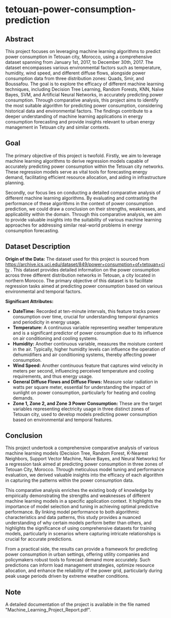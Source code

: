 # tetouan-power-consumption-prediction

## Abstract
This project focuses on leveraging machine learning algorithms to predict power consumption in Tetouan city, Morocco, using a comprehensive dataset spanning from January 1st, 2017, to December 30th, 2017. The dataset encompasses various environmental factors such as temperature, humidity, wind speed, and different diffuse flows, alongside power consumption data from three distribution zones: Quads, Smir, and Boussafou. The goal is to explore the efficacy of different machine learning techniques, including Decision Tree Learning, Random Forests, KNN, Naïve Bayes, SVM, and Artificial Neural Networks, in accurately predicting power consumption. Through comparative analysis, this project aims to identify the most suitable algorithm for predicting power consumption, considering historical data and environmental factors. The findings contribute to a deeper understanding of machine learning applications in energy consumption forecasting and provide insights relevant to urban energy management in Tetouan city and similar contexts.

## Goal
The primary objective of this project is twofold. Firstly, we aim to leverage machine learning algorithms to derive regression models capable of accurately predicting power consumption within the Tetouan city networks. These regression models serve as vital tools for forecasting energy demand, facilitating efficient resource allocation, and aiding in infrastructure planning.

Secondly, our focus lies on conducting a detailed comparative analysis of different machine learning algorithms. By evaluating and contrasting the performance of these algorithms in the context of power consumption prediction, we could draw a conclusion on their strengths, weaknesses, and applicability within the domain. Through this comparative analysis, we aim to provide valuable insights into the suitability of various machine learning approaches for addressing similar real-world problems in energy consumption forecasting.

## Dataset Description
**Origin of the Data:**
The dataset used for this project is sourced from https://archive.ics.uci.edu/dataset/849/power+consumption+of+tetouan+city . This dataset provides detailed information on the power consumption across three different distribution networks in Tetouan, a city located in northern Morocco. The primary objective of this dataset is to facilitate regression tasks aimed at predicting power consumption based on various environmental and temporal factors.

**Significant Attributes:**
- **DateTime:** Recorded at ten-minute intervals, this feature tracks power consumption over time, crucial for understanding temporal dynamics and periodicity in energy usage.
- **Temperature:** A continuous variable representing weather temperature and is a significant predictor of power consumption due to its influence on air conditioning and cooling systems.
- **Humidity:** Another continuous variable, measures the moisture content in the air. Typically, higher humidity levels can influence the operation of dehumidifiers and air conditioning systems, thereby affecting power consumption.
- **Wind Speed:** Another continuous feature that captures wind velocity in meters per second, influencing perceived temperature and cooling requirements, and thus energy usage.
- **General Diffuse Flows and Diffuse Flows:** Measure solar radiation in watts per square meter, essential for understanding the impact of sunlight on power consumption, particularly for heating and cooling demands.
- **Zone 1, Zone 2, and Zone 3 Power Consumption:** These are the target variables representing electricity usage in three distinct zones of Tetouan city, used to develop models predicting power consumption based on environmental and temporal features.


## Conclusion
This project undertook a comprehensive comparative analysis of various machine learning models (Decision Tree, Random Forest, K-Nearest Neighbors, Support Vector Machine, Naive Bayes, and Neural Networks) for a regression task aimed at predicting power consumption in three zones of Tetouan City, Morocco. Through meticulous model tuning and performance evaluation, we derived valuable insights into the efficacy of each algorithm in capturing the patterns within the power consumption data.

This comparative analysis enriches the existing body of knowledge by empirically demonstrating the strengths and weaknesses of different machine learning models in a specific application context. It highlights the importance of model selection and tuning in achieving optimal predictive performance. By linking model performance to both algorithmic characteristics and data patterns, this study provides a nuanced understanding of why certain models perform better than others, and highlights the significance of using comprehensive datasets for training models, particularly in scenarios where capturing intricate relationships is crucial for accurate predictions.

From a practical side, the results can provide a framework for predicting power consumption in urban settings, offering utility companies and policymakers robust tools to forecast demand more accurately. Such predictions can inform load management strategies, optimize resource allocation, and enhance the reliability of the power grid, particularly during peak usage periods driven by extreme weather conditions.

## Note
A detailed documentation of the project is available in the file named "Machine_Learning_Project_Report.pdf".
